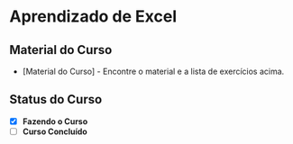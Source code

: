 # Aprendizado de Excel

## Material do Curso

- [Material do Curso] - Encontre o material e a lista de exercícios acima.

## Status do Curso

- [x] **Fazendo o Curso**
- [ ] **Curso Concluído**

